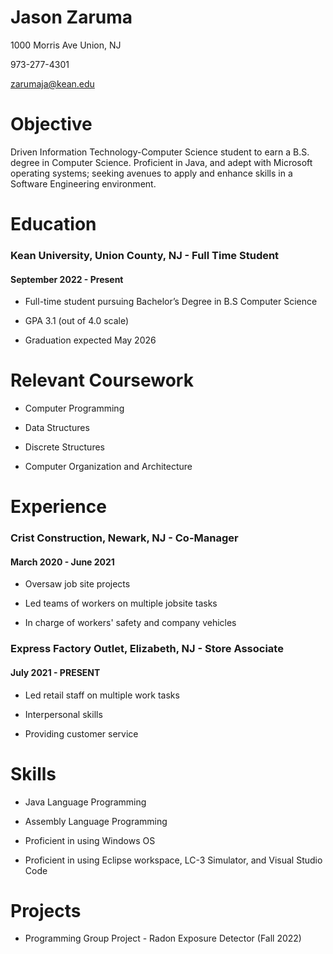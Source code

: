 # Jason Zaruma

1000 Morris Ave Union, NJ

973-277-4301

zarumaja@kean.edu

# Objective
Driven Information Technology-Computer Science student to earn a B.S. degree in Computer Science. Proficient in Java, and adept with Microsoft operating systems; seeking avenues to apply and enhance skills in a Software Engineering environment.

# Education
### Kean University, Union County, NJ - Full Time Student
#### September 2022 - Present 
- Full-time student pursuing Bachelor’s Degree in B.S Computer Science
  
- GPA 3.1 (out of 4.0 scale)
  
- Graduation expected May 2026

# Relevant Coursework
- Computer Programming
  
- Data Structures
  
- Discrete Structures
  
- Computer Organization and Architecture 

# Experience

### Crist Construction, Newark, NJ - Co-Manager

#### March 2020 - June 2021

- Oversaw job site projects

- Led teams of workers on multiple jobsite tasks

- In charge of workers' safety and company vehicles

### Express Factory Outlet, Elizabeth, NJ - Store Associate

#### July 2021 - PRESENT

- Led retail staff on multiple work tasks

- Interpersonal skills

- Providing customer service

# Skills

- Java Language Programming

- Assembly Language Programming

- Proficient in using Windows OS

- Proficient in using Eclipse workspace, LC-3 Simulator, and Visual Studio Code

# Projects

- Programming Group Project - Radon Exposure Detector (Fall 2022)



